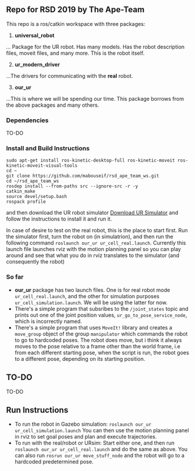 ## Repo for RSD 2019 by The Ape-Team
This repo is a ros/catkin workspace with three packages:

1. **universal_robot**

... Package for the UR robot. Has many models. Has the robot description files, moveit files, and many more. This is the robot itself.

2. **ur_modern_driver**

...The drivers for communicating with the **real** robot.

3. **our_ur**

...This is where we will be spending our time. This package borrows from the above packages and many others.

### Dependencies
TO-DO

### Install and Build Instructions
```
sudo apt-get install ros-kinetic-desktop-full ros-kinetic-moveit ros-kinetic-moveit-visual-tools
cd ~
git clone https://github.com/mabouseif/rsd_ape_team_ws.git
cd ~/rsd_ape_team_ws
rosdep install --from-paths src --ignore-src -r -y
catkin_make
source devel/setup.bash
rospack profile
```
and then download the UR robot simulator
[Download UR Simulator](https://www.universal-robots.com/download/?option=51593#section41511)
and follow the instructions to install it and run it.

In case of desire to test on the real robot, this is the place to start first.
Run the simulator first, turn the robot on (in simulatrion), and then run the following command `roslaunch our_ur ur_cell_real.launch`.
Currently this launch file launches rviz with the motion planning panel so you can play around and see that what you do in rviz translates to the simulator (and consequently the robot)


### So far
- **our_ur** package has two launch files. One is for real robot mode `ur_cell_real.launch`, and the other for simulation purposes `ur_cell_simulation.launch`. We will be using the latter for now. 
- There's a simple program that subsribes to the `/joint_states` topic and prints out one of the joint position values, `ur_go_to_pose_service_node`, which is incorrectly named.
- There's a simple program that uses `MoveIt!` library and creates a `move_group` object of the group `manipulator` which commands the robot to go to hardcoded poses. The robot does move, but i think it always moves to the pose relative to a frame other than the world frame, i.e from each different starting pose, when the script is run, the robot goes to a different pose, depending on its starting position. 



## TO-DO
TO-DO



## Run Instructions
- To run the robot in Gazebo simulation:
`roslaunch our_ur ur_cell_simulation.launch`
You can then use the motion planning panel in rviz to set goal poses and plan and execute trajectories.
- To run with the real/robot or URsim:
Start either one, and then run `roslaunch our_ur ur_cell_real.launch` and do the same as above.
You can also run `rosrun our_ur move_stuff_node` and the robot will go to a hardcoded predetermined pose.

